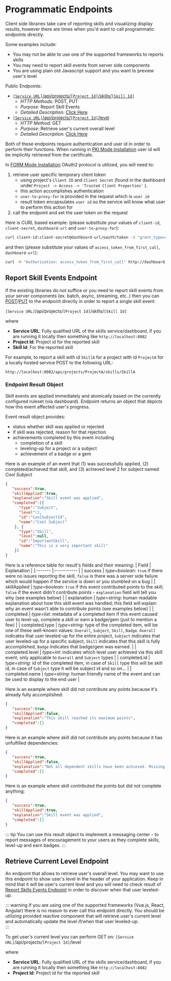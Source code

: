 # Programmatic Endpoints

Client side libraries take care of reporting skills and visualizing display results, however there are times when you'd want to call programmatic endpoints directly. 

Some examples include:
- You may not be able to use one of the supported frameworks to reports skills
- You may need to report skill events from server side components
- You are using plain old Javascript support and you want to preview user's level

Public Endpoints:
- [``[Service URL]``/api/projects/``[Project Id]``/skills/``[Skill Id]``](#report-skill-events-endpoint)
  - *HTTP Methods:* POST, PUT
  - *Purpose:* Report Skill Events
  - *Detailed Description:* [Click Here](#report-skill-events-endpoint)
- [``[Service URL]``/api/projects/``[Project Id]``/level](#retrieve-current-level-endpoint)
  - *HTTP Method:* GET
  - *Purpose:* Retrieve user's current overall level
  - *Detailed Description:* [Click Here](#retrieve-current-level-endpoint)

Both of these endpoints require authentication and user id in order to perform their functions. 
When running in [PKI Mode Installation](/dashboard/install-guide.html#pki-mode) user id will be implicitly retrieved from the certificate. 

In [FORM Mode Installation](/dashboard/install-guide.html#form-mode) OAuth2 protocol is utilized, you will need to:
1. retrieve user specific temporary client token
   - using project's ```Client ID``` and ```Client Secret``` (found in the dashboard under ```Project -> Access -> 'Trusted Client Properties'``` ).
   - this action accomplishes authentication 
   - ``user-to-proxy-for`` is provided in the request which is ``user id``
   - result token encapsulates ``user id`` so the service will know what user to perform this action for 
1. call the endpoint and set the user token on the request

Here is CURL based example: (please substitute your values of ``client-id``, ``client-secret``, ``dashboard-url`` and ``user-to-proxy-for``):
   
```bash
curl client-id:client-secret@dashboard-url/oauth/token -d "grant_type=client_credentials&proxy-user=user-to-proxy-for"
```

and then (please substitute your values of ``access_token_from_first_call``, ``dashboard-url``):
```bash
curl -H "Authorization: access_token_from_first_call" http://dashboard-url/api/projects/FirstProject/level
```

## Report Skill Events Endpoint

If the existing libraries do not suffice or you need to report skill events from your server components (ex. batch, async, streaming, etc..) 
then you can [POST](https://en.wikipedia.org/wiki/POST_(HTTP))/[PUT](https://en.wikipedia.org/wiki/Hypertext_Transfer_Protocol#Request_methods) to the endpoint directly in order to report a single skill event:

``[Service URL]``/api/projects/``[Project Id]``/skills/``[Skill Id]``

where
- **Service URL**: Fully qualified URL of the skills service/dashboard, if you are running it locally then something like ``http://localhost:8082`` 
- **Project Id**: Project id for the reported skill
- **Skill Id**: For the reported skill

For example, to report a skill with id ``SkillA`` for a project with id ``ProjectA`` for a locally hosted service POST to the following URL: 

```
http://localhost:8082/api/projects/ProjectA/skills/SkillA
```

### Endpoint Result Object 

Skill events are applied immediately and atomically based on the currently configured ruleset (via dashboard). 
Endpoint returns an object that depicts how this event affected user's progress. 

Event result object provides:
- status whether skill was applied or rejected
- if skill was rejected, reason for that rejection
- achievements completed by this event including 
  - completion of a skill
  - leveling-up for a project or a subject
  - achievement of a badge or a gem

Here is an example of an event that (1) was successfully applied, (2) completed/achieved that skill, and (3) achieved level 2 for subject named *Cool Subject* 

```json
{
   "success":true,
   "skillApplied":true,
   "explanation":"Skill event was applied",
   "completed":[{
      "type":"Subject",
      "level":2,
      "id":"CoolSubjectId",
      "name":"Cool Subject"
    }, {
      "type":"Skill",
      "level":null,
      "id":"ImportantSkill",
      "name":"This is a very important skill"
    }]
}
```

Here is a reference table for result's fields and their meaning:
| Field | Explanation | 
|:------- |:----------- | 
| success | *type=boolean*: ``true`` if there were no issues reporting the skill, ``false`` is there was a server side failure which would happen if the service is down or you stumbled on a bug |
| skillApplied | *type=boolean*: ``true`` if this event contributed points to the skill; ``false`` if the event didn't contribute points - ``explanation`` field will tell you why (see examples below) |
| explanation | *type=string*: human readable explanation about how this skill event was handled; this field will explain why an event wasn't able to contribute points (see examples below) |
| completed | *type=list*: metadata of a completed item if this event caused user to level-up, complete a skill or earn a badge/gem (just to mention a few) | 
| completed.type | *type=string*: type of the completed item, will be one of these well-known values: ``Overall``, ``Subject``, ``Skill``, ``Badge``. ``Overall`` indicates that user leveled-up for the entire project, ``Subject`` indicates that user leveled-up for a specific subject, ``Skill`` indicates that this skill is fully accomplished, ``Badge`` indicates that badge/gem was earned. |
| completed.level | *type=int*: indicates which level user achieved via this skill event; only applicable to ``Overall`` and ``Subject`` types |
| completed.id | *type=string*: id of the completed item, in case of ``Skill`` type this will be skill id, in case of ``Subject`` type it will be subject id and so on... |
| completed.name | *type=string*: human friendly name of the event and can be used to display to the end user | 
 
Here is an example where skill did not contribute any points because it's already fully accomplished: 
```json
{
   "success":true,
   "skillApplied":false,
   "explanation":"This skill reached its maximum points",
   "completed":[]
}
``` 

Here is an example where skill did not contribute any points because it has unfulfilled dependencies: 
```json
{
   "success":true,
   "skillApplied":false,
   "explanation":"Not all dependent skills have been achieved. Missing achievements for 1 out of 1. Waiting on completion of [FirstProject:skill1Skill].",
   "completed":[]
}
```
Here is an example where skill contributed the points but did not complete anything:
```json
{
   "success":true,
   "skillApplied":true,
   "explanation":"Skill event was applied",
   "completed":[]
}
```

::: tip
You can use this result object to implement a messaging center - to report messages of encouragement to your users as they complete skills, level-up and earn badges. 
:::

## Retrieve Current Level Endpoint

An endpoint that allows to retrieve user's overall level. You may want to use this endpoint to show user's level in the header of your application. 
Keep in mind that it will be user's current level and you will need to check result of [Report Skills Events Endpoint](#report-skill-events-endpoint) in order to discover when that user leveled-up. 

::: warning
If you are using one of the supported frameworks (Vue.js, React, Angular) there is no reason to ever call this endpoint directly. 
You should be utilizing provided reactive component that will retrieve user's current level and automatically update the level if/when that user leveled-up.  
::: 

To get user's current level you can perform GET on:
``[Service URL]``/api/projects/``[Project Id]``/level

where
- **Service URL**: Fully qualified URL of the skills service/dashboard, if you are running it locally then something like ``http://localhost:8082`` 
- **Project Id**: Project id for the reported skill
